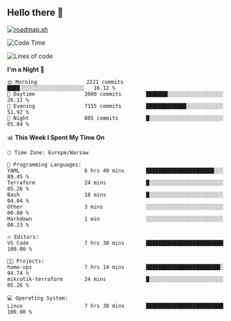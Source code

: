 ## Hello there 👋

[![roadmap.sh](https://roadmap.sh/card/wide/66979ceebf471856f5e911d3?variant=dark)](https://roadmap.sh)

<!--
**vrozaksen/vrozaksen** is a ✨ _special_ ✨ repository because its `README.md` (this file) appears on your GitHub profile.

Here are some ideas to get you started:

- 🔭 I’m currently working on ...
- 🌱 I’m currently learning ...
- 👯 I’m looking to collaborate on ...
- 🤔 I’m looking for help with ...
- 💬 Ask me about ...
- 📫 How to reach me: ...
- 😄 Pronouns: ...
- ⚡ Fun fact: ...
-->

<!--START_SECTION:waka-->
![Code Time](http://img.shields.io/badge/Code%20Time-96%20hrs%2029%20mins-blue)

![Lines of code](https://img.shields.io/badge/From%20Hello%20World%20I%27ve%20Written-708.0%20thousand%20lines%20of%20code-blue)

**I'm a Night 🦉** 

```text
🌞 Morning                2221 commits        ████░░░░░░░░░░░░░░░░░░░░░   16.12 % 
🌆 Daytime                3600 commits        ███████░░░░░░░░░░░░░░░░░░   26.12 % 
🌃 Evening                7155 commits        █████████████░░░░░░░░░░░░   51.92 % 
🌙 Night                  805 commits         █░░░░░░░░░░░░░░░░░░░░░░░░   05.84 % 
```


📊 **This Week I Spent My Time On** 

```text
🕑︎ Time Zone: Europe/Warsaw

💬 Programming Languages: 
YAML                     6 hrs 49 mins       ██████████████████████░░░   89.45 % 
Terraform                24 mins             █░░░░░░░░░░░░░░░░░░░░░░░░   05.26 % 
Bash                     18 mins             █░░░░░░░░░░░░░░░░░░░░░░░░   04.04 % 
Other                    3 mins              ░░░░░░░░░░░░░░░░░░░░░░░░░   00.80 % 
Markdown                 1 min               ░░░░░░░░░░░░░░░░░░░░░░░░░   00.23 % 

🔥 Editors: 
VS Code                  7 hrs 38 mins       █████████████████████████   100.00 % 

🐱‍💻 Projects: 
home-ops                 7 hrs 14 mins       ████████████████████████░   94.74 % 
mikrotik-terraform       24 mins             █░░░░░░░░░░░░░░░░░░░░░░░░   05.26 % 

💻 Operating System: 
Linux                    7 hrs 38 mins       █████████████████████████   100.00 % 
```


<!--END_SECTION:waka-->